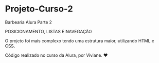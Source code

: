 # Projeto-Curso-2
Barbearia Alura Parte 2

POSICIONAMENTO, LISTAS E NAVEGAÇÃO

O projeto foi mais complexo tendo  uma estrutura maior, utilizando HTML e CSS.

Código realizado no curso da Alura, por Viviane. ❤
